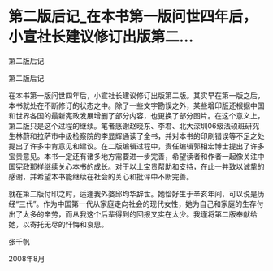 # 第二版后记_在本书第一版问世四年后，小宣社长建议修订出版第二...

第二版后记

第二版后记

在本书第一版问世四年后，小宣社长建议修订出版第二版。其实早在第一版之后，本书就处在不断修订的状态之中。除了一些文字勘误之外，某些增印版还根据中国和世界各国的最新宪政发展增删了部分内容，也更换了部分图片。在这个意义上，第二版只是这个过程的继续。笔者感谢赵晓东、李君、北大深圳06级法硕班研究生林蔚和拉萨市中级检察院的李显辉通读了全书，并对本书的印刷错误等不足之处提出了许多中肯意见和建议。在二版编辑过程中，责任编辑郭相宏博士提出了许多宝贵意见。本书一定还有诸多地方需要进一步完善，希望读者和作者一起像关注中国宪政那样继续关心本书的成长。对于以上宝贵帮助和支持，在此一并致以诚挚的感谢，并希望本书能继续在社会的关心和批评中不断完善。

就在第二版付印之时，适逢我外婆邱均华辞世。她恰好生于辛亥年间，可以说是历经“三代”。作为中国第一代从家庭走向社会的现代女性，她为自己和家庭的生存付出了太多的辛劳，而从我这个后辈得到的回报又实在太少。我谨将第二版奉献给她，以寄托无尽的忏悔和哀思。

张千帆

2008年8月